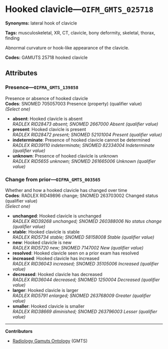 # Hooked clavicle—`OIFM_GMTS_025718`

**Synonyms:** lateral hook of clavicle

**Tags:** musculoskeletal, XR, CT, clavicle, bony deformity, skeletal, thorax, finding

Abnormal curvature or hook-like appearance of the clavicle.

**Codes:** GAMUTS 25718 hooked clavicle

## Attributes

### Presence—`OIFMA_GMTS_139858`

Presence or absence of hooked clavicle  
**Codes**: SNOMED 705057003 Presence (property) (qualifier value)  
*(Select one)*

- **absent**: Hooked clavicle is absent  
_RADLEX RID28473 absent; SNOMED 2667000 Absent (qualifier value)_
- **present**: Hooked clavicle is present  
_RADLEX RID28472 present; SNOMED 52101004 Present (qualifier value)_
- **indeterminate**: Presence of hooked clavicle cannot be determined  
_RADLEX RID39110 indeterminate; SNOMED 82334004 Indeterminate (qualifier value)_
- **unknown**: Presence of hooked clavicle is unknown  
_RADLEX RID5655 unknown; SNOMED 261665006 Unknown (qualifier value)_

### Change from prior—`OIFMA_GMTS_003565`

Whether and how a hooked clavicle has changed over time  
**Codes**: RADLEX RID49896 change; SNOMED 263703002 Changed status (qualifier value)  
*(Select one)*

- **unchanged**: Hooked clavicle is unchanged  
_RADLEX RID39268 unchanged; SNOMED 260388006 No status change (qualifier value)_
- **stable**: Hooked clavicle is stable  
_RADLEX RID5734 stable; SNOMED 58158008 Stable (qualifier value)_
- **new**: Hooked clavicle is new  
_RADLEX RID5720 new; SNOMED 7147002 New (qualifier value)_
- **resolved**: Hooked clavicle seen on a prior exam has resolved  
- **increased**: Hooked clavicle has increased  
_RADLEX RID36043 increased; SNOMED 35105006 Increased (qualifier value)_
- **decreased**: Hooked clavicle has decreased  
_RADLEX RID36044 decreased; SNOMED 1250004 Decreased (qualifier value)_
- **larger**: Hooked clavicle is larger  
_RADLEX RID5791 enlarged; SNOMED 263768009 Greater (qualifier value)_
- **smaller**: Hooked clavicle is smaller  
_RADLEX RID38669 diminished; SNOMED 263796003 Lesser (qualifier value)_

---

**Contributors**

- [Radiology Gamuts Ontology](https://gamuts.net/) (GMTS)